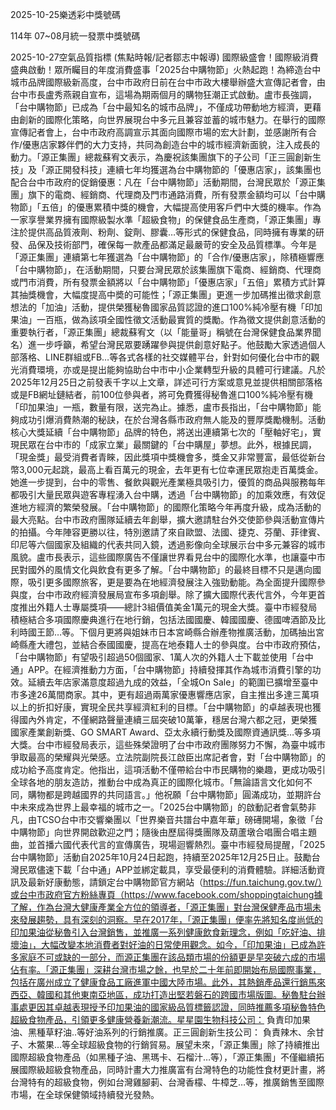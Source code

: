 
2025-10-25樂透彩中獎號碼

                                
114年 07~08月統一發票中獎號碼
                             
2025-10-27空氣品質指標
                              (焦點時報/記者鄒志中報導) 國際級盛會！國際級消費盛典啟動！眾所矚目的年度消費盛事「2025台中購物節」火熱起跑！為締造台中城市品牌國際級新高度，台中市政府日前在台中市政大樓舉辦盛大宣傳記者會，由台中市長盧秀燕親自宣布，這場為期兩個月的購物狂潮正式啟動。盧市長強調，「台中購物節」已成為「台中最知名的城市品牌」，不僅成功帶動地方經濟，更藉由創新的國際化策略，向世界展現台中多元且兼容並蓄的城市魅力。在舉行的國際宣傳記者會上，台中市政府高調宣示其面向國際市場的宏大計劃，並感謝所有合作/優惠店家夥伴們的大力支持，共同為創造台中的城市經濟新面貌，注入成長的動力。「源正集團」總裁蘇宥文表示，為慶祝該集團旗下的子公司「正三圓創新生技」及「源正開發科技」連續七年均獲選為台中購物節的「優惠店家」，該集團也配合台中市政府的促銷優惠：凡在「台中購物節」活動期間，台灣民眾於「源正集團」旗下的電商、經銷商、代理商及門市通路消費，所有發票金額均可以「台中購物節」「五倍」的優惠累積中獎的機會，大幅提高使用客戶們中大獎的機率。作為一家享譽業界擁有國際級製水準「超級食物」的保健食品生產商，「源正集團」專注於提供高品質液劑、粉劑、錠劑、膠囊…等形式的保健食品，同時擁有專業的研發、品保及技術部門，確保每一款產品都滿足最嚴苛的安全及品質標準。今年是「源正集團」連續第七年獲選為「台中購物節」的「合作/優惠店家」，除積極響應「台中購物節」，在活動期間，只要台灣民眾於該集團旗下電商、經銷商、代理商或門市消費，所有發票金額將以「台中購物節」「優惠店家」「五倍」累積方式計算其抽獎機會，大幅度提高中奬的可能性；「源正集團」更進一步加碼推出徵求創意想法的「加油」活動，提供榮獲秘魯國家品質認證的進口100%純冷壓有機「印加果油」一百瓶，做為該項全國性徵文活動最實質的獎勵。作為徵文提供創意活動的重要執行者，「源正集團」總裁蘇宥文（以「能量哥」稱號在台灣保健食品業界聞名）進一步呼籲，希望台灣民眾要踴躍參與提供創意好點子。他鼓勵大家透過個人部落格、LINE群組或FB…等各式各樣的社交媒體平台，針對如何優化台中市的觀光消費環境，亦或是提出能夠協助台中市中小企業轉型升級的具體可行建議。凡於2025年12月25日之前發表千字以上文章，詳述可行方案或意見並提供相關部落格或是FB網址鏈結者，前100位參與者，將可免費獲得秘魯進口100%純冷壓有機「印加果油」一瓶，數量有限，送完為止。據悉，盧市長指出，「台中購物節」能夠成功引爆消費熱潮的秘訣，在於台灣各縣市政府無人能及的豐厚獎勵機制。活動核心大獎延續「台中購物節」品牌的特色，將送出連續第七次的「壓軸好宅」，實現民眾在台中市的「成家立業」最關鍵的「台中購屋」夢想。此外，根據民調，「現金獎」最受消費者青睞，因此獎項中獎機會多，獎金又非常豐富，最低從新台幣3,000元起跳，最高上看百萬元的現金，去年更有七位幸運民眾抱走百萬獎金。她進一步提到，台中的零售、餐飲與觀光產業極具吸引力，優質的商品與服務每年都吸引大量民眾與遊客專程湧入台中購，透過「台中購物節」的加乘效應，有效促進地方經濟的繁榮發展。「台中購物節」的國際化策略今年再度升級，成為活動的最大亮點。台中市政府團隊延續去年創舉，擴大邀請駐台外交使節參與活動宣傳片的拍攝。今年陣容更勝以往，特別邀請了來自歐盟、法國、捷克、芬蘭、菲律賓、印尼等六個國家及組織的代表共同入鏡，透過影像向全球展示台中多元兼容的城市風貌。盧市長表示，這些國際廣告不僅讓世界看見台中的國際化水準，也讓臺中市民對國外的風情文化與飲食有更多了解。「台中購物節」的最終目標不只是邁向國際，吸引更多國際旅客，更是要為在地經濟發展注入強勁動能。為全面提升國際參與度，台中市政府經濟發展局宣布多項創舉。除了擴大國際代表代言外，今年更首度推出外籍人士專屬獎項——總計3組價值美金1萬元的現金大獎。臺中市經發局積極結合多項國際慶典進行在地行銷，包括法國國慶、韓國國慶、德國啤酒節及比利時國王節…等。下個月更將與姐妹市日本宮崎縣合辦產物推廣活動，加碼抽出宮崎縣產大禮包，並結合泰國國慶，提高在地泰籍人士的參與度。台中市政府預估，「台中購物節」有望吸引超過50個國家、1萬人次的外籍人士下載並使用「台中通」APP。在經濟推動力方面，「台中購物節」持續發揮其作為城市消費引擎的功效。延續去年店家滿意度超過九成的效益，「全城On Sale」的範圍已擴增至臺中市多達26萬間商家。其中，更有超過兩萬家優惠響應店家，自主推出多達三萬項以上的折扣好康，實現全民共享經濟紅利的目標。「台中購物節」的卓越表現也獲得國內外肯定，不僅網路聲量連續三屆突破10萬筆，穩居台灣六都之冠，更榮獲國家產業創新獎、GO SMART Award、亞太永續行動獎及國際資通訊獎…等多項大獎。台中市經發局表示，這些殊榮證明了台中市政府團隊努力不懈，為臺中城市爭取最高的榮耀與光榮感。立法院副院長江啟臣出席記者會，對「台中購物節」的成功給予高度肯定。他指出，這項活動不僅帶給台中市民購物的樂趣，更成功吸引全球各地的朋友造訪，推動台中成為真正的國際化城市。「無論語言文化如何不同，購物都是跨越國界的共同語言。」他祝願「台中購物節」圓滿成功，並期許台中未來成為世界上最幸福的城市之一。「2025台中購物節」的啟動記者會氣勢非凡，由TCSO台中市交響樂團以「世界樂音共譜台中嘉年華」磅礡開場，象徵「台中購物節」向世界開啟歡迎之門；隨後由歷屆得獎團隊及葫蘆墩合唱團合唱主題曲，並首播六國代表代言的宣傳廣告，現場迴響熱烈。臺中市經發局提醒，「2025台中購物節」活動自2025年10月24日起跑，持續至2025年12月25日止。鼓勵台灣民眾儘速下載「台中通」APP並綁定載具，享受最便利的消費體驗。詳細活動資訊及最新好康動態，請鎖定台中購物節官方網站（https://fun.taichung.gov.tw/）或台中市政府官方粉絲專頁（https://www.facebook.com/shoppingtaichung據了解，作為台灣大健康產業全方位的領導者，「源正集團」對台灣保健產品市場未來發展趨勢，具有深刻的洞察。早在2017年，「源正集團」便率先將知名度尚低的印加果油從秘魯引入台灣銷售，並推廣一系列健康飲食新理念，例如「吃好油、排壞油」，大幅改變本地消費者對好油的日常使用觀念。如今，「印加果油」已成為許多家庭不可或缺的一部分，而源正集團在該品類市場的份額更是早突破六成的市場佔有率。「源正集團」深耕台灣市場之餘，也早於二十年前即開始布局國際事業，包括在廣州成立了健康食品工廠進軍中國大陸市場。此外，其熱銷產品還行銷馬來西亞、韓國和其他東南亞地區，成功打造出堅若磐石的跨國市場版圖。秘魯駐台辦事處更因其卓越表現授予印加果油的國家級品質標籤認證，同時推薦多項秘魯特色超級食物產品，引領更多健康營養新潮流。星星園生物科技公司： 負責印加果油、黑種草籽油..等好油系列的行銷推廣。正三圓創新生技公司： 負責辣木、余甘子、木鱉果…等全球超級食物的行銷貿易。展望未來，「源正集團」除了持續推出國際超級食物產品（如黑種子油、黑瑪卡、石榴汁…等），「源正集團」不僅繼續拓展國際級超級食物產品，同時計畫大力推廣富有台灣特色的功能性食材更計畫，將台灣特有的超級食物，例如台灣雞腳莿、台灣香檬、牛樟芝…等，推廣銷售至國際市場，在全球保健領域持續發光發熱。